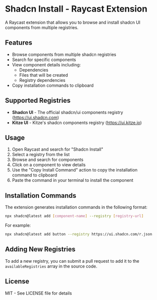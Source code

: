 # Shadcn Install - Raycast Extension

A Raycast extension that allows you to browse and install shadcn UI components from multiple registries.

## Features

- Browse components from multiple shadcn registries
- Search for specific components
- View component details including:
  - Dependencies
  - Files that will be created
  - Registry dependencies
- Copy installation commands to clipboard

## Supported Registries

- **Shadcn UI** - The official shadcn/ui components registry (https://ui.shadcn.com)
- **Kitze UI** - Kitze's shadcn components registry (https://ui.kitze.io)

## Usage

1. Open Raycast and search for "Shadcn Install"
2. Select a registry from the list
3. Browse and search for components
4. Click on a component to view details
5. Use the "Copy Install Command" action to copy the installation command to clipboard
6. Paste the command in your terminal to install the component

## Installation Commands

The extension generates installation commands in the following format:

```bash
npx shadcn@latest add [component-name] --registry [registry-url]
```

For example:

```bash
npx shadcn@latest add button --registry https://ui.shadcn.com/r.json
```

## Adding New Registries

To add a new registry, you can submit a pull request to add it to the `availableRegistries` array in the source code.

## License

MIT - See LICENSE file for details
